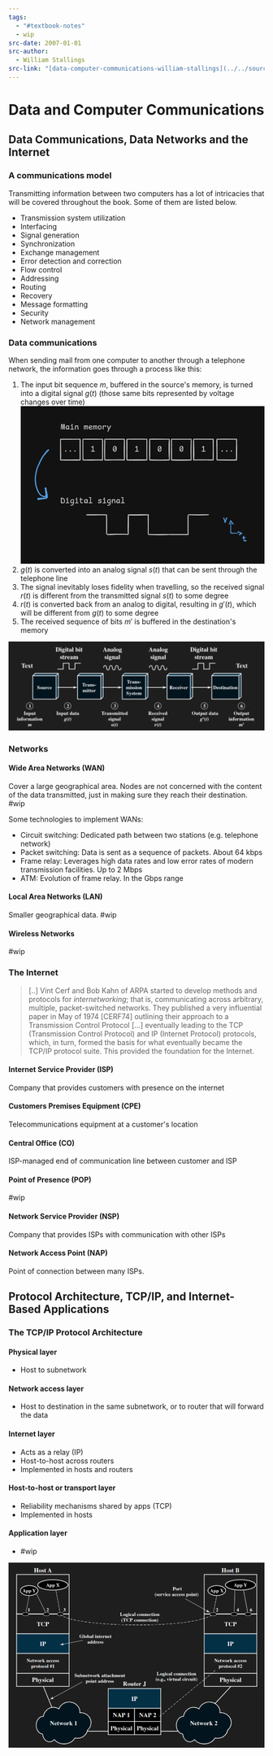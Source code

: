 ```yaml
---
tags:
  - "#textbook-notes"
  - wip
src-date: 2007-01-01
src-author:
  - William Stallings
src-link: "[data-computer-communications-william-stallings](../../source-material/textbooks/data-computer-communications-william-stallings.pdf)"
---
```

# Data and Computer Communications

## Data Communications, Data Networks and the Internet

### A communications model

Transmitting information between two computers has a lot of intricacies that will be covered throughout the book. Some of them are listed below.

- Transmission system utilization
- Interfacing
- Signal generation
- Synchronization
- Exchange management
- Error detection and correction
- Flow control
- Addressing
- Routing
- Recovery
- Message formatting
- Security
- Network management

### Data communications

When sending mail from one computer to another through a telephone network, the information goes through a process like this:

1. The input bit sequence $m$, buffered in the source's memory, is turned into a digital signal $g(t)$ (those same bits represented by voltage changes over time) ![Pasted image 20241223180539](../../utilities/attachments/Pasted%20image%2020241223180539.png)
2. $g(t)$ is converted into an analog signal $s(t)$ that can be sent through the telephone line
3. The signal inevitably loses fidelity when travelling, so the received signal $r(t)$ is different from the transmitted signal $s(t)$ to some degree
4. $r(t)$ is converted back from an analog to digital, resulting in $g'(t)$, which will be different from $g(t)$ to some degree
5. The received sequence of bits $m'$ is buffered in the destination's memory

![Simplified Data Communications Model](../../utilities/attachments/Pasted%20image%2020241223174818.png)

### Networks

#### Wide Area Networks (WAN)

Cover a large geographical area. Nodes are not concerned with the content of the data transmitted, just in making sure they reach their destination. #wip

Some technologies to implement WANs:
- Circuit switching: Dedicated path between two stations (e.g. telephone network)
- Packet switching: Data is sent as a sequence of packets. About 64 kbps
- Frame relay: Leverages high data rates and low error rates of modern transmission facilities. Up to 2 Mbps
- ATM: Evolution of frame relay. In the Gbps range

#### Local Area Networks (LAN)

Smaller geographical data. #wip

#### Wireless Networks

#wip

### The Internet

> [..] Vint Cerf and Bob Kahn of ARPA started to develop methods and protocols for *internetworking*; that is, communicating across arbitrary, multiple, packet-switched networks. They published a very influential paper in May of 1974 [CERF74] outlining their approach to a Transmission Control Protocol [...] eventually leading to the TCP (Transmission Control Protocol) and IP (Internet Protocol) protocols, which, in turn, formed the basis for what eventually became the TCP/IP protocol suite. This provided the foundation for the Internet.

#### Internet Service Provider (ISP)

Company that provides customers with presence on the internet

#### Customers Premises Equipment (CPE)

Telecommunications equipment at a customer's location

#### Central Office (CO)

ISP-managed end of communication line between customer and ISP

#### Point of Presence (POP)

#wip

#### Network Service Provider (NSP)

Company that provides ISPs with communication with other ISPs

#### Network Access Point (NAP)

Point of connection between many ISPs.

## Protocol Architecture, TCP/IP, and Internet-Based Applications

### The TCP/IP Protocol Architecture

#### Physical layer

- Host to subnetwork

#### Network access layer

- Host to destination in the same subnetwork, or to router that will forward the data

#### Internet layer

- Acts as a relay (IP)
- Host-to-host across routers
- Implemented in hosts and routers

#### Host-to-host or transport layer

- Reliability mechanisms shared by apps (TCP)
- Implemented in hosts

#### Application layer

- #wip

![T](../../utilities/attachments/Pasted%20image%2020250111213811.png)

